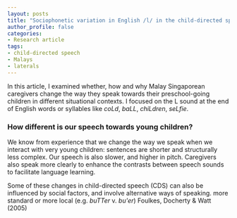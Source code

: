 ```yaml
---
layout: posts
title: "Sociophonetic variation in English /l/ in the child-directed speech of English-Malay bilinguals"
author_profile: false
categories:
- Research article
tags:
- child-directed speech
- Malays
- laterals
---
```


In this article, I examined whether, how and why Malay Singaporean caregivers change the way they speak towards their preschool-going children in different situational contexts. I focused on the L sound at the end of English words or syllables like _coLd_, _baLL_, _chiLdren_, _seLfie_. 

### How different is our speech towards young children?

We know from experience that we change the way we speak when we interact with very young children: sentences are shorter and structurally less complex. Our speech is also slower, and higher in pitch. Caregivers also speak more clearly to enhance the contrasts between speech sounds to facilitate language learning. 

Some of these changes in child-directed speech (CDS) can also be influenced by social factors, and involve alternative ways of speaking. more standard or more local (e.g. _buTTer_ v. _bu'er_)
Foulkes, Docherty & Watt (2005) 








